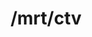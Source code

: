 ---
title: /mrt/ctv
excerpt: >-
  <p>The purpose of this API is to provide risk ratings and reputational data
  across thousands of CTV applications in a batch mode.</p> <p>Posted data
  should be in CSV format where each line consists of a single field which is
  the App ID.  The request MIME type should be <code>text/plain</code>.</p>
  <p>Once request data is submitted, a URL to a newline-delimited JSON formatted
  report is provided as a response. While the resulting resource is public, the
  URL contains a randomly generated identifier that ensures the data is
  relatively secure unless the URL itself is made public by the user.</p> <p>The
  report will not be available for download at the returned URL location until
  processing has been completed. While creating the report, a request to
  retrieve the report using the response URL will return an HTTP status code Not
  Found (404). Once asynchronous processing has completed, the report is
  returned as normal. If asynchronous processing of a report fails because of an
  invalid query the request to retrieve the report using the response URL will
  return an HTTP status code Bad Request (400). Or, if the submitted file
  contained more than 5000 App IDs, then an HTTP status code Request Entity Too
  Large (413) is returned. Or, if the account's quota limit has been exceeded,
  then an HTTP status code Forbidden (403) is returned. For all other errors, a
  request to retrieve the report using the response URL will return an HTTP
  status code Internal Service Error (500). Client systems should poll the
  response URL until the report is available, or a non 404 HTTP status code is
  returned.</p> <p><b>This operation requires an Enterprise subscription. Please
  reach out to us at <a
  href="mailto:support@pixalate.com">support@pixalate.com</a> for details on how
  to enable this for your account.</n></p>
api:
  file: enrichment-api-ctv-apps.json
  operationId: Batch Get CTV Apps data
deprecated: false
hidden: false
metadata:
  title: ''
  description: ''
  robots: index
next:
  description: ''
---